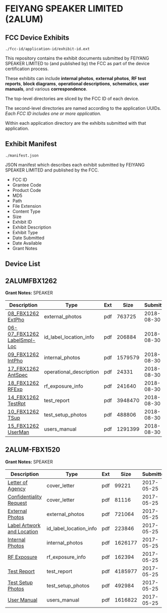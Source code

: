 # FEIYANG SPEAKER LIMITED (2ALUM)
## FCC Device Exhibits

```
./fcc-id/application-id/exhibit-id.ext
```

This repository contains the exhibit documents submitted by FEIYANG SPEAKER LIMITED to (and published by) the FCC as part of the device certification process.

These exhibits can include **internal photos**, **external photos**, **RF test reports**, **block diagrams**, **operational descriptions**, **schematics**, **user manuals**, and various **correspondence**.

The top-level directories are sliced by the FCC ID of each device.

The second-level directories are named according to the application UUIDs. *Each FCC ID includes one or more application.*

Within each application directory are the exhibits submitted with that application. 

## Exhibit Manifest

```
./manifest.json
```

JSON manifest which describes each exhibit submitted by FEIYANG SPEAKER LIMITED and published by the FCC.

- FCC ID
- Grantee Code
- Product Code
- MD5
- Path
- File Extension
- Content Type
- Size
- Exhibit ID
- Exhibit Description
- Exhibit Type
- Date Submitted
- Date Available
- Grant Notes

## Device List
## 2ALUMFBX1262
**Grant Notes:** SPEAKER

| Description | Type | Ext | Size | Submitted | Available |
| ----------- | ---- | --- | ---- | --------- | --------- |
| [08_FBX1262 ExtPho](2ALUMFBX1262/5415291dd2f44133a73362ff1f284899/3983574.pdf) | external_photos | pdf | 763725 | 2018-08-30 | 2018-08-30 |
| [06-07_FBX1262 LabelSmpl-Loc](2ALUMFBX1262/5415291dd2f44133a73362ff1f284899/3983573.pdf) | id_label_location_info | pdf | 206884 | 2018-08-30 | 2018-08-30 |
| [09_FBX1262 IntPho](2ALUMFBX1262/5415291dd2f44133a73362ff1f284899/3983575.pdf) | internal_photos | pdf | 1579579 | 2018-08-30 | 2018-08-30 |
| [17_FBX1262 AntSpec](2ALUMFBX1262/5415291dd2f44133a73362ff1f284899/3983582.pdf) | operational_description | pdf | 24331 | 2018-08-30 | 2018-08-30 |
| [18_FBX1262 RFExp](2ALUMFBX1262/5415291dd2f44133a73362ff1f284899/3983583.pdf) | rf_exposure_info | pdf | 241640 | 2018-08-30 | 2018-08-30 |
| [14_FBX1262 TestRpt](2ALUMFBX1262/5415291dd2f44133a73362ff1f284899/3983580.pdf) | test_report | pdf | 3948470 | 2018-08-30 | 2018-08-30 |
| [10_FBX1262 TSup](2ALUMFBX1262/5415291dd2f44133a73362ff1f284899/3983576.pdf) | test_setup_photos | pdf | 488806 | 2018-08-30 | 2018-08-30 |
| [15_FBX1262 UserMan](2ALUMFBX1262/5415291dd2f44133a73362ff1f284899/3983581.pdf) | users_manual | pdf | 1291399 | 2018-08-30 | 2018-08-30 |
## 2ALUM-FBX1520
**Grant Notes:** SPEAKER

| Description | Type | Ext | Size | Submitted | Available |
| ----------- | ---- | --- | ---- | --------- | --------- |
| [Letter of Agency](2ALUM-FBX1520/d964a92f0b889b2a1539ac999b9f7f46/3402436.pdf) | cover_letter | pdf | 99221 | 2017-05-25 | 2017-05-25 |
| [Confidentiality Request](2ALUM-FBX1520/d964a92f0b889b2a1539ac999b9f7f46/3402437.pdf) | cover_letter | pdf | 81116 | 2017-05-25 | 2017-05-25 |
| [External Photos](2ALUM-FBX1520/d964a92f0b889b2a1539ac999b9f7f46/3402444.pdf) | external_photos | pdf | 721064 | 2017-05-25 | 2017-05-25 |
| [Label Artwork and Location](2ALUM-FBX1520/d964a92f0b889b2a1539ac999b9f7f46/3402445.pdf) | id_label_location_info | pdf | 223846 | 2017-05-25 | 2017-05-25 |
| [Internal Photos](2ALUM-FBX1520/d964a92f0b889b2a1539ac999b9f7f46/3402446.pdf) | internal_photos | pdf | 1626177 | 2017-05-25 | 2017-05-25 |
| [RF Exposure](2ALUM-FBX1520/d964a92f0b889b2a1539ac999b9f7f46/3402447.pdf) | rf_exposure_info | pdf | 162394 | 2017-05-25 | 2017-05-25 |
| [Test Report](2ALUM-FBX1520/d964a92f0b889b2a1539ac999b9f7f46/3402442.pdf) | test_report | pdf | 4185977 | 2017-05-25 | 2017-05-25 |
| [Test Setup Photos](2ALUM-FBX1520/d964a92f0b889b2a1539ac999b9f7f46/3402443.pdf) | test_setup_photos | pdf | 492984 | 2017-05-25 | 2017-05-25 |
| [User Manual](2ALUM-FBX1520/d964a92f0b889b2a1539ac999b9f7f46/3402438.pdf) | users_manual | pdf | 1616822 | 2017-05-25 | 2017-05-25 |
